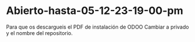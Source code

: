 # Abierto-hasta-05-12-23-19-00-pm
Para que os descargueis el PDF de instalación de ODOO
Cambiar a privado y el nombre del repositorio.
